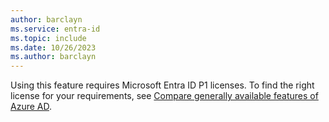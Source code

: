```yaml
---
author: barclayn
ms.service: entra-id
ms.topic: include
ms.date: 10/26/2023
ms.author: barclayn
---
```


Using this feature requires Microsoft Entra ID P1 licenses. To find the right license for your requirements, see [Compare generally available features of Azure AD](https://www.microsoft.com/security/business/microsoft-entra-pricing).
